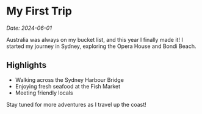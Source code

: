 # My First Trip

*Date: 2024-06-01*

Australia was always on my bucket list, and this year I finally made it! I started my journey in Sydney, exploring the Opera House and Bondi Beach.

## Highlights

- Walking across the Sydney Harbour Bridge
- Enjoying fresh seafood at the Fish Market
- Meeting friendly locals

Stay tuned for more adventures as I travel up the coast!
